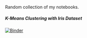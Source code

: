 Random collection of my notebooks. 

##### K-Means Clustering with Iris Dataset 
[![Binder](https://mybinder.org/badge_logo.svg)](https://mybinder.org/v2/gh/jerichosiahaya/my-notebooks/master?filepath=k-means%20clustering%20using%20iris%20dataset%2FClustering%20using%20Iris%20dataset.ipynb)
